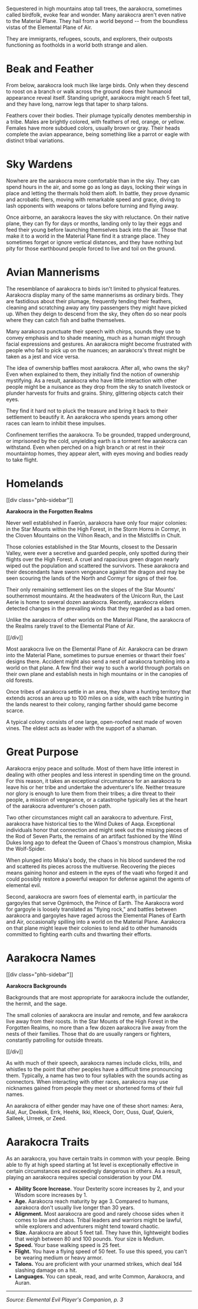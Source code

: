Sequestered in high mountains atop tall trees, the aarakocra, sometimes called birdfolk, evoke fear and wonder. Many aarakocra aren't even native to the Material Plane. They hail from a world beyond -- from the boundless vistas of the Elemental Plane of Air.

They are immigrants, refugees, scouts, and explorers, their outposts functioning as footholds in a world both strange and alien.

# Beak and Feather

From below, aarakocra look much like large birds. Only when they descend to roost on a branch or walk across the ground does their humanoid appearance reveal itself. Standing upright, aarakocra might reach 5 feet tall, and they have long, narrow legs that taper to sharp talons.

Feathers cover their bodies. Their plumage typically denotes membership in a tribe. Males are brightly colored, with feathers of red, orange, or yellow. Females have more subdued colors, usually brown or gray. Their heads complete the avian appearance, being something like a parrot or eagle with distinct tribal variations.

# Sky Wardens

Nowhere are the aarakocra more comfortable than in the sky. They can spend hours in the air, and some go as long as days, locking their wings in place and letting the thermals hold them aloft. In battle, they prove dynamic and acrobatic fliers, moving with remarkable speed and grace, diving to lash opponents with weapons or talons before turning and flying away.

Once airborne, an aarakocra leaves the sky with reluctance. On their native plane, they can fly for days or months, landing only to lay their eggs and feed their young before launching themselves back into the air. Those that make it to a world in the Material Plane find it a strange place. They sometimes forget or ignore vertical distances, and they have nothing but pity for those earthbound people forced to live and toil on the ground.

# Avian Mannerisms

The resemblance of aarakocra to birds isn't limited to physical features. Aarakocra display many of the same mannerisms as ordinary birds. They are fastidious about their plumage, frequently tending their feathers, cleaning and scratching away any tiny passengers they might have picked up. When they deign to descend from the sky, they often do so near pools where they can catch fish and bathe themselves.

Many aarakocra punctuate their speech with chirps, sounds they use to convey emphasis and to shade meaning, much as a human might through facial expressions and gestures. An aarakocra might become frustrated with people who fail to pick up on the nuances; an aarakocra's threat might be taken as a jest and vice versa.

The idea of ownership baffles most aarakocra. After all, who owns the sky? Even when explained to them, they initially find the notion of ownership mystifying. As a result, aarakocra who have little interaction with other people might be a nuisance as they drop from the sky to snatch livestock or plunder harvests for fruits and grains. Shiny, glittering objects catch their eyes.

They find it hard not to pluck the treasure and bring it back to their settlement to beautify it. An aarakocra who spends years among other races can learn to inhibit these impulses.

Confinement terrifies the aarakocra. To be grounded, trapped underground, or imprisoned by the cold, unyielding earth is a torment few aarakocra can withstand. Even when perched on a high branch or at rest in their mountaintop homes, they appear alert, with eyes moving and bodies ready to take flight.

# Homelands

[[div class="phb-sidebar"]]

**Aarakocra in the Forgotten Realms**

Never well established in Faerûn, aarakocra have only four major colonies: in the Star Mounts within the High Forest, in the Storm Horns in Cormyr, in the Cloven Mountains on the Vilhon Reach, and in the Mistcliffs in Chult.

Those colonies established in the Star Mounts, closest to the Dessarin Valley, were ever a secretive and guarded people, only spotted during their flights over the High Forest. A cruel and rapacious green dragon nearly wiped out the population and scattered the survivors. These aarakocra and their descendants have sworn vengeance against the dragon and may be seen scouring the lands of the North and Cormyr for signs of their foe.

Their only remaining settlement lies on the slopes of the Star Mounts' southernmost mountains. At the headwaters of the Unicorn Run, the Last Aerie is home to several dozen aarakocra. Recently, aarakocra elders detected changes in the prevailing winds that they regarded as a bad omen.

Unlike the aarakocra of other worlds on the Material Plane, the aarakocra of the Realms rarely travel to the Elemental Plane of Air.

[[/div]]

Most aarakocra live on the Elemental Plane of Air. Aarakocra can be drawn into the Material Plane, sometimes to pursue enemies or thwart their foes' designs there. Accident might also send a nest of aarakocra tumbling into a world on that plane. A few find their way to such a world through portals on their own plane and establish nests in high mountains or in the canopies of old forests.

Once tribes of aarakocra settle in an area, they share a hunting territory that extends across an area up to 100 miles on a side, with each tribe hunting in the lands nearest to their colony, ranging farther should game become scarce.

A typical colony consists of one large, open-roofed nest made of woven vines. The eldest acts as leader with the support of a shaman.

# Great Purpose

Aarakocra enjoy peace and solitude. Most of them have little interest in dealing with other peoples and less interest in spending time on the ground. For this reason, it takes an exceptional circumstance for an aarakocra to leave his or her tribe and undertake the adventurer's life. Neither treasure nor glory is enough to lure them from their tribes; a dire threat to their people, a mission of vengeance, or a catastrophe typically lies at the heart of the aarakocra adventurer's chosen path.

Two other circumstances might call an aarakocra to adventure. First, aarakocra have historical ties to the Wind Dukes of Aaqa. Exceptional individuals honor that connection and might seek out the missing pieces of the Rod of Seven Parts, the remains of an artifact fashioned by the Wind Dukes long ago to defeat the Queen of Chaos's monstrous champion, Miska the Wolf-Spider.

When plunged into Miska's body, the chaos in his blood sundered the rod and scattered its pieces across the multiverse. Recovering the pieces means gaining honor and esteem in the eyes of the vaati who forged it and could possibly restore a powerful weapon for defense against the agents of elemental evil.

Second, aarakocra are sworn foes of elemental earth, in particular the gargoyles that serve Ogrémoch, the Prince of Earth. The Aarakocra word for gargoyle is loosely translated as "flying rock," and battles between aarakocra and gargoyles have raged across the Elemental Planes of Earth and Air, occasionally spilling into a world on the Material Plane. Aarakocra on that plane might leave their colonies to lend aid to other humanoids committed to fighting earth cults and thwarting their efforts.

# Aarakocra Names

[[div class="phb-sidebar"]]

**Aarakocra Backgrounds**

Backgrounds that are most appropriate for aarakocra include the outlander, the hermit, and the sage.

The small colonies of aarakocra are insular and remote, and few aarakocra live away from their roosts. In the Star Mounts of the High Forest in the Forgotten Realms, no more than a few dozen aarakocra live away from the nests of their families. Those that do are usually rangers or fighters, constantly patrolling for outside threats.

[[/div]]

As with much of their speech, aarakocra names include clicks, trills, and whistles to the point that other peoples have a difficult time pronouncing them. Typically, a name has two to four syllables with the sounds acting as connectors. When interacting with other races, aarakocra may use nicknames gained from people they meet or shortened forms of their full names.

An aarakocra of either gender may have one of these short names: Aera, Aial, Aur, Deekek, Errk, Heehk, Ikki, Kleeck, Oorr, Ouss, Quaf, Quierk, Salleek, Urreek, or Zeed. 

# Aarakocra Traits

As an aarakocra, you have certain traits in common with your people. Being able to fly at high speed starting at 1st level is exceptionally effective in certain circumstances and exceedingly dangerous in others. As a result, playing an aarakocra requires special consideration by your DM.

* **Ability Score Increase.** Your Dexterity score increases by 2, and your Wisdom score increases by 1.
* **Age.** Aarakocra reach maturity by age 3. Compared to humans, aarakocra don't usually live longer than 30 years.
* **Alignment.** Most aarakocra are good and rarely choose sides when it comes to law and chaos. Tribal leaders and warriors might be lawful, while explorers and adventurers might tend toward chaotic.
* **Size.** Aarakocra are about 5 feet tall. They have thin, lightweight bodies that weigh between 80 and 100 pounds. Your size is Medium.
* **Speed.** Your base walking speed is 25 feet.
* **Flight.** You have a flying speed of 50 feet. To use this speed, you can't be wearing medium or heavy armor.
* **Talons.** You are proficient with your unarmed strikes, which deal 1d4 slashing damage on a hit.
* **Languages.** You can speak, read, and write Common, Aarakocra, and Auran.

----

*Source: Elemental Evil Player's Companion, p. 3*

